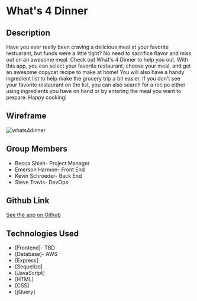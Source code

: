 # What's 4 Dinner

## Description

Have you ever really been craving a delicious meal at your favorite restuarant, but funds were a little tight? No need to sacrifice flavor and miss out on an awesome meal. Check out What's 4 Dinner to help you out. With this app, you can select your favorite restaurant, choose your meal, and get an awesome copycat recipe to make at home! You will also have a handy ingredient list to help make the grocery trip a bit easier. If you don't see your favorite restaurant on the list, you can also search for a recipe either using ingredients you have on hand or by entering the meal you want to prepare. Happy cooking!

## Wireframe

![whats4dinner](https://user-images.githubusercontent.com/47259793/59122372-9b607d80-8928-11e9-9c4e-13a5ea5b1a25.png)


## Group Members

* Becca Shieh- Project Manager
* Emerson Harmon- Front End
* Kevin Schroeder- Back End
* Steve Travis- DevOps

## Github Link

[See the app on Github](https://github.com/madflowerr/Whats4Dinner)

## Technologies Used

* [Frontend]- TBD
* [Database]- AWS
* [Express]
* [Sequelize]
* [JavaScript]
* [HTML]
* [CSS]
* [jQuery]
